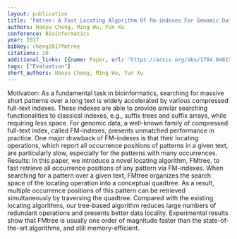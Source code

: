 ```yaml
---
layout: publication
title: 'Fmtree: A Fast Locating Algorithm Of Fm-indexes For Genomic Data'
authors: Haoyu Cheng, Ming Wu, Yun Xu
conference: Bioinformatics
year: 2017
bibkey: cheng2017fmtree
citations: 10
additional_links: [{name: Paper, url: 'https://arxiv.org/abs/1704.04615'}]
tags: ["Evaluation"]
short_authors: Haoyu Cheng, Ming Wu, Yun Xu
---
```

Motivation: As a fundamental task in bioinformatics, searching for massive
short patterns over a long text is widely accelerated by various compressed
full-text indexes. These indexes are able to provide similar searching
functionalities to classical indexes, e.g., suffix trees and suffix arrays,
while requiring less space. For genomic data, a well-known family of compressed
full-text index, called FM-indexes, presents unmatched performance in practice.
One major drawback of FM-indexes is that their locating operations, which
report all occurrence positions of patterns in a given text, are particularly
slow, especially for the patterns with many occurrences.
  Results: In this paper, we introduce a novel locating algorithm, FMtree, to
fast retrieve all occurrence positions of any pattern via FM-indexes. When
searching for a pattern over a given text, FMtree organizes the search space of
the locating operation into a conceptual quadtree. As a result, multiple
occurrence positions of this pattern can be retrieved simultaneously by
traversing the quadtree. Compared with the existing locating algorithms, our
tree-based algorithm reduces large numbers of redundant operations and presents
better data locality. Experimental results show that FMtree is usually one
order of magnitude faster than the state-of-the-art algorithms, and still
memory-efficient.